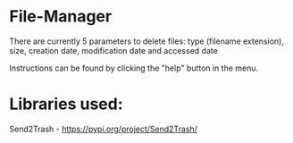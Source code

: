 # File-Manager

There are currently 5 parameters to delete files: type (filename extension), size, creation date, modification date and accessed date

Instructions can be found by clicking the "help" button in the menu.


# Libraries used: 
Send2Trash - https://pypi.org/project/Send2Trash/



